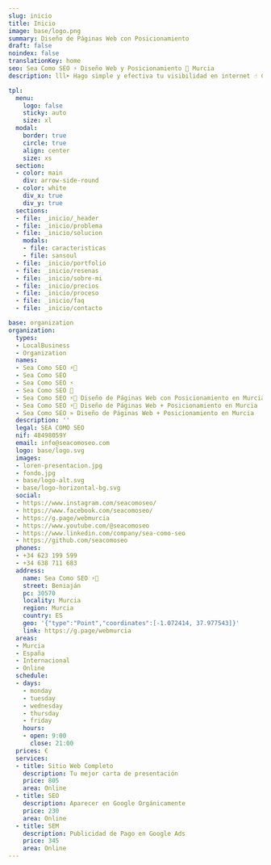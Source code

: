 ```yaml
---
slug: inicio
title: Inicio
image: base/logo.png
summary: Diseño de Páginas Web con Posicionamiento
draft: false
noindex: false
translationKey: home
seo: Sea Como SEO ⚡️ Diseño Web y Posicionamiento 🥇 Murcia
description: lll➤ Hago simple y efectiva tu visibilidad en internet ☝️ Con una web moderna, fácil de usar y de encontrar ☎️ 623 199 599

tpl:
  menu:
    logo: false
    sticky: auto
    size: xl
  modal:
    border: true
    circle: true
    align: center
    size: xs
  section:
  - color: main
    div: arrow-side-round
  - color: white
    div_x: true
    div_y: true
  sections:
  - file: _inicio/_header
  - file: _inicio/problema
  - file: _inicio/solucion
    modals:
    - file: caracteristicas
    - file: sansoul
  - file: _inicio/portfolio
  - file: _inicio/resenas
  - file: _inicio/sobre-mi
  - file: _inicio/precios
  - file: _inicio/proceso
  - file: _inicio/faq
  - file: _inicio/contacto

base: organization
organization:
  types:
  - LocalBusiness
  - Organization
  names:
  - Sea Como SEO ⚡️🐙
  - Sea Como SEO
  - Sea Como SEO ⚡️
  - Sea Como SEO 🐙
  - Sea Como SEO ⚡️🐙 Diseño de Páginas Web con Posicionamiento en Murcia
  - Sea Como SEO ⚡️🐙 Diseño de Páginas Web + Posicionamiento en Murcia
  - Sea Como SEO » Diseño de Páginas Web + Posicionamiento en Murcia
  description: ''
  legal: SEA COMO SEO
  nif: 48498059Y
  email: info@seacomoseo.com
  logo: base/logo.svg
  images:
  - loren-presentacion.jpg
  - fondo.jpg
  - base/logo-alt.svg
  - base/logo-horizontal-bg.svg
  social:
  - https://www.instagram.com/seacomoseo/
  - https://www.facebook.com/seacomoseo/
  - https://g.page/webmurcia
  - https://www.youtube.com/@seacomoseo
  - https://www.linkedin.com/company/sea-como-seo
  - https://github.com/seacomoseo
  phones:
  - +34 623 199 599
  - +34 638 711 683
  address:
    name: Sea Como SEO ⚡️🐙
    street: Beniaján
    pc: 30570
    locality: Murcia
    region: Murcia
    country: ES
    geo: '{"type":"Point","coordinates":[-1.072414, 37.977543]}'
    link: https://g.page/webmurcia
  areas:
  - Murcia
  - España
  - Internacional
  - Online
  schedule:
  - days:
    - monday
    - tuesday
    - wednesday
    - thursday
    - friday
    hours:
    - open: 9:00
      close: 21:00
  prices: €
  services:
  - title: Sitio Web Completo
    description: Tu mejor carta de presentación
    price: 805
    area: Online
  - title: SEO
    description: Aparecer en Google Orgánicamente
    price: 230
    area: Online
  - title: SEM
    description: Publicidad de Pago en Google Ads
    price: 345
    area: Online
---
```

